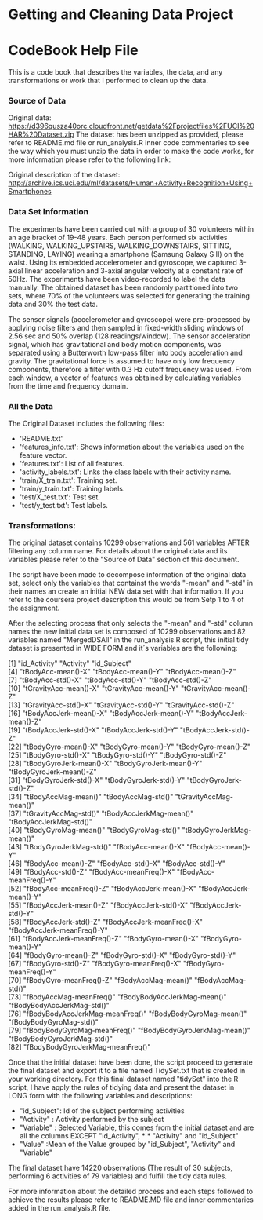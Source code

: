 # Getting and Cleaning Data Project

# CodeBook Help File
This is a code book that describes the variables, the data, and any transformations or work that I performed to clean up the data.

### Source of Data
Original data: https://d396qusza40orc.cloudfront.net/getdata%2Fprojectfiles%2FUCI%20HAR%20Dataset.zip
The dataset has been unzipped as provided, please refer to README.md file or run_analysis.R inner code commentaries to see the way which you must unzip the data in order to make the code works, for more information please refer to the following link:

Original description of the dataset: http://archive.ics.uci.edu/ml/datasets/Human+Activity+Recognition+Using+Smartphones

### Data Set Information

The experiments have been carried out with a group of 30 volunteers within an age bracket of 19-48 years. Each person performed six activities (WALKING, WALKING_UPSTAIRS, WALKING_DOWNSTAIRS, SITTING, STANDING, LAYING) wearing a smartphone (Samsung Galaxy S II) on the waist. Using its embedded accelerometer and gyroscope, we captured 3-axial linear acceleration and 3-axial angular velocity at a constant rate of 50Hz. The experiments have been video-recorded to label the data manually. The obtained dataset has been randomly partitioned into two sets, where 70% of the volunteers was selected for generating the training data and 30% the test data. 

The sensor signals (accelerometer and gyroscope) were pre-processed by applying noise filters and then sampled in fixed-width sliding windows of 2.56 sec and 50% overlap (128 readings/window). The sensor acceleration signal, which has gravitational and body motion components, was separated using a Butterworth low-pass filter into body acceleration and gravity. The gravitational force is assumed to have only low frequency components, therefore a filter with 0.3 Hz cutoff frequency was used. From each window, a vector of features was obtained by calculating variables from the time and frequency domain.

### All the Data
The Original Dataset includes the following files:

* 'README.txt'
* 'features_info.txt': Shows information about the variables used on the feature vector.
* 'features.txt': List of all features.
* 'activity_labels.txt': Links the class labels with their activity name.
* 'train/X_train.txt': Training set.
* 'train/y_train.txt': Training labels.
* 'test/X_test.txt': Test set.
* 'test/y_test.txt': Test labels.

### Transformations:

The original dataset contains 10299 observations and 561 variables AFTER filtering any column name. For details about the original data and its variables please refer to the "Source of Data" section of this document.

The script have been made to decompose information of the original data set, select only the variables that containst the words "-mean" and "-std" in their names an create an initial NEW data set with that information. If you refer to the coursera project description this would be from Setp 1 to 4 of the assignment.

After the selecting process that only selects the "-mean" and "-std" column names the new initial data set is composed of 10299 observations and 82 variables named "MergedDSAll" in the run_analysis.R script, this initial tidy dataset is presented in WIDE FORM and it´s variables are the following:

 [1] "id_Activity"                     "Activity"                        "id_Subject"                     
 [4] "tBodyAcc-mean()-X"               "tBodyAcc-mean()-Y"               "tBodyAcc-mean()-Z"              
 [7] "tBodyAcc-std()-X"                "tBodyAcc-std()-Y"                "tBodyAcc-std()-Z"               
[10] "tGravityAcc-mean()-X"            "tGravityAcc-mean()-Y"            "tGravityAcc-mean()-Z"           
[13] "tGravityAcc-std()-X"             "tGravityAcc-std()-Y"             "tGravityAcc-std()-Z"            
[16] "tBodyAccJerk-mean()-X"           "tBodyAccJerk-mean()-Y"           "tBodyAccJerk-mean()-Z"          
[19] "tBodyAccJerk-std()-X"            "tBodyAccJerk-std()-Y"            "tBodyAccJerk-std()-Z"           
[22] "tBodyGyro-mean()-X"              "tBodyGyro-mean()-Y"              "tBodyGyro-mean()-Z"             
[25] "tBodyGyro-std()-X"               "tBodyGyro-std()-Y"               "tBodyGyro-std()-Z"              
[28] "tBodyGyroJerk-mean()-X"          "tBodyGyroJerk-mean()-Y"          "tBodyGyroJerk-mean()-Z"         
[31] "tBodyGyroJerk-std()-X"           "tBodyGyroJerk-std()-Y"           "tBodyGyroJerk-std()-Z"          
[34] "tBodyAccMag-mean()"              "tBodyAccMag-std()"               "tGravityAccMag-mean()"          
[37] "tGravityAccMag-std()"            "tBodyAccJerkMag-mean()"          "tBodyAccJerkMag-std()"          
[40] "tBodyGyroMag-mean()"             "tBodyGyroMag-std()"              "tBodyGyroJerkMag-mean()"        
[43] "tBodyGyroJerkMag-std()"          "fBodyAcc-mean()-X"               "fBodyAcc-mean()-Y"              
[46] "fBodyAcc-mean()-Z"               "fBodyAcc-std()-X"                "fBodyAcc-std()-Y"               
[49] "fBodyAcc-std()-Z"                "fBodyAcc-meanFreq()-X"           "fBodyAcc-meanFreq()-Y"          
[52] "fBodyAcc-meanFreq()-Z"           "fBodyAccJerk-mean()-X"           "fBodyAccJerk-mean()-Y"          
[55] "fBodyAccJerk-mean()-Z"           "fBodyAccJerk-std()-X"            "fBodyAccJerk-std()-Y"           
[58] "fBodyAccJerk-std()-Z"            "fBodyAccJerk-meanFreq()-X"       "fBodyAccJerk-meanFreq()-Y"      
[61] "fBodyAccJerk-meanFreq()-Z"       "fBodyGyro-mean()-X"              "fBodyGyro-mean()-Y"             
[64] "fBodyGyro-mean()-Z"              "fBodyGyro-std()-X"               "fBodyGyro-std()-Y"              
[67] "fBodyGyro-std()-Z"               "fBodyGyro-meanFreq()-X"          "fBodyGyro-meanFreq()-Y"         
[70] "fBodyGyro-meanFreq()-Z"          "fBodyAccMag-mean()"              "fBodyAccMag-std()"              
[73] "fBodyAccMag-meanFreq()"          "fBodyBodyAccJerkMag-mean()"      "fBodyBodyAccJerkMag-std()"      
[76] "fBodyBodyAccJerkMag-meanFreq()"  "fBodyBodyGyroMag-mean()"         "fBodyBodyGyroMag-std()"         
[79] "fBodyBodyGyroMag-meanFreq()"     "fBodyBodyGyroJerkMag-mean()"     "fBodyBodyGyroJerkMag-std()"     
[82] "fBodyBodyGyroJerkMag-meanFreq()"

Once that the initial dataset have been done, the script proceed to generate the final dataset and export it to a file named TidySet.txt that is created in your working directory. For this final dataset named "tidySet" into the R script, I have apply the rules of tidying data and present the dataset in LONG form with the following variables and descriptions:

* "id_Subject": Id of the subject performing activities
* "Activity"  : Activity performed by the subject 
* "Variable"  : Selected Variable, this comes from the initial dataset and are all the columns EXCEPT "id_Activity", * * "Activity" and "id_Subject" 
* "Value"     :Mean of the Value grouped by "id_Subject", "Activity" and "Variable"

The final dataset have 14220 observations (The result of 30 subjects, performing 6 activities of 79 variables) and fulfill the tidy data rules.

For more information about the detailed process and each steps followed to achieve the results please refer to README.MD file and inner commentaries added in the run_analysis.R file.
